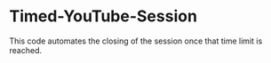 # Timed-YouTube-Session
This code automates the closing of the session once that time limit is reached.
